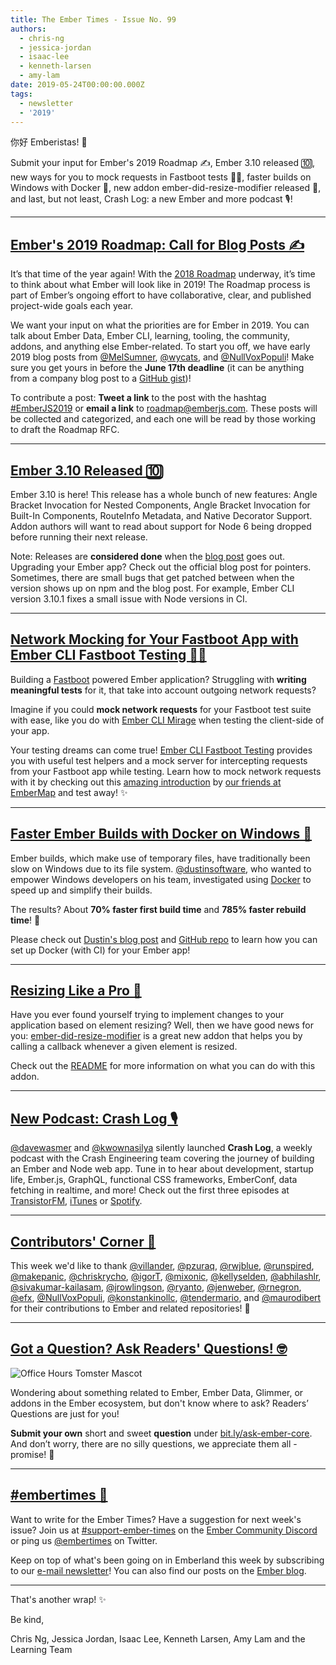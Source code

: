 ```yaml
---
title: The Ember Times - Issue No. 99
authors:
  - chris-ng
  - jessica-jordan
  - isaac-lee
  - kenneth-larsen
  - amy-lam
date: 2019-05-24T00:00:00.000Z
tags:
  - newsletter
  - '2019'
---
```



你好 Emberistas! 🐹

Submit your input for Ember's 2019 Roadmap ✍️,
Ember 3.10 released 🔟,
new ways for you to mock requests in Fastboot tests 👢💨,
faster builds on Windows with Docker 🐳,
new addon ember-did-resize-modifier released 📐,
and last, but not least, Crash Log: a new Ember and more podcast 🎙!

<!-- READMORE -->

---

## [Ember's 2019 Roadmap: Call for Blog Posts ✍️](https://blog.emberjs.com/2019/05/20/ember-2019-roadmap-call-for-posts.html)

It’s that time of the year again! With the [2018 Roadmap](https://github.com/emberjs/rfcs/blob/master/text/0364-roadmap-2018.md) underway, it’s time to think about what Ember will look like in 2019! The Roadmap process is part of Ember’s ongoing effort to have collaborative, clear, and published project-wide goals each year.

We want your input on what the priorities are for Ember in 2019. You can talk about Ember Data, Ember CLI, learning, tooling, the community, addons, and anything else Ember-related. To start you off, we have early 2019 blog posts from [@MelSumner](http://www.melsumner.com/blog/ember/the-road-goes-data-way/), [@wycats](https://yehudakatz.com/2019/05/20/ember-2019/), and [@NullVoxPopuli](https://nullvoxpopuli.com/2019-05-14-ember-2019-roadmap/)! Make sure you get yours in before the **June 17th deadline** (it can be anything from a company blog post to a [GitHub gist](https://gist.github.com/))!

To contribute a post: **Tweet a link** to the post with the hashtag [#EmberJS2019](https://twitter.com/hashtag/emberjs2019) or **email a link** to [roadmap@emberjs.com](mailto:roadmap@emberjs.com). These posts will be collected and categorized, and each one will be read by those working to draft the Roadmap RFC.

---

## [Ember 3.10 Released 🔟](https://blog.emberjs.com/2019/05/21/ember-3-10-released.html)

Ember 3.10 is here! This release has a whole bunch of new features: Angle Bracket Invocation for Nested Components, Angle Bracket Invocation for Built-In Components, RouteInfo Metadata, and Native Decorator Support. Addon authors will want to read about support for Node 6 being dropped before running their next release.

Note: Releases are **considered done** when the [blog post](https://blog.emberjs.com/2019/05/21/ember-3-10-released.html) goes out. Upgrading your Ember app? Check out the official blog post for pointers. Sometimes, there are small bugs that get patched between when the version shows up on npm and the blog post. For example, Ember CLI version 3.10.1 fixes a small issue with Node versions in CI.

---

## [Network Mocking for Your Fastboot App with Ember CLI Fastboot Testing 👢💨](https://twitter.com/samselikoff/status/1126510237723193345)

Building a [Fastboot](https://ember-fastboot.com/) powered Ember application? Struggling with **writing meaningful tests** for it, that take into account outgoing network requests?

Imagine if you could **mock network requests** for your Fastboot test suite with ease, like you do with [Ember CLI Mirage](https://www.ember-cli-mirage.com/) when testing the client-side of your app.

Your testing dreams can come true! [Ember CLI Fastboot Testing](https://embermap.github.io/ember-cli-fastboot-testing/) provides you with useful test helpers and a mock server for intercepting requests from your Fastboot app while testing. Learn how to mock network requests with it by checking out this [amazing introduction](https://embermap.com/video/fastboot-network-mocking) by [our friends at EmberMap](https://embermap.com) and test away! ✨

---

## [Faster Ember Builds with Docker on Windows 🐳](https://dev.to/dustinsoftware/build-hacks-faster-ember-builds-with-docker-on-windows-7e1)

Ember builds, which make use of temporary files, have traditionally been slow on Windows due to its file system. [@dustinsoftware](https://github.com/dustinsoftware), who wanted to empower Windows developers on his team, investigated using [Docker](https://docs.docker.com/docker-for-windows/) to speed up and simplify their builds.

The results? About **70% faster first build time** and **785% faster rebuild time**! 🙌

Please check out [Dustin's blog post](https://dev.to/dustinsoftware/build-hacks-faster-ember-builds-with-docker-on-windows-7e1) and [GitHub repo](https://github.com/dustinsoftware/ember-docker-starter) to learn how you can set up Docker (with CI) for your Ember app!

---

## [Resizing Like a Pro 📐](https://github.com/gmurphey/ember-did-resize-modifier)

Have you ever found yourself trying to implement changes to your application based on element resizing? Well, then we have good news for you: [ember-did-resize-modifier](https://github.com/gmurphey/ember-did-resize-modifier) is a great new addon that helps you by calling a callback whenever a given element is resized.

Check out the [README](https://github.com/gmurphey/ember-did-resize-modifier#readme) for more information on what you can do with this addon.

---

## [New Podcast: Crash Log 🎙](https://crashlog.transistor.fm/)

[@davewasmer](https://github.com/davewasmer) and [@kwownasilya](https://github.com/knownasilya) silently launched **Crash Log**, a weekly podcast with the Crash Engineering team covering the journey of building an Ember and Node web app. Tune in to hear about development, startup life, Ember.js, GraphQL, functional CSS frameworks, EmberConf, data fetching in realtime, and more! Check out the first three episodes at [TransistorFM](https://crashlog.transistor.fm/), [iTunes](https://podcasts.apple.com/us/podcast/crash-log/id1462819338) or [Spotify](https://open.spotify.com/show/2gKJbmJCvCKJV0KfnUNI0b).

---

## [Contributors' Corner 👏](https://guides.emberjs.com/release/contributing/repositories/)

<p>This week we'd like to thank <a href="https://github.com/villander" target="gh-user">@villander</a>, <a href="https://github.com/pzuraq" target="gh-user">@pzuraq</a>, <a href="https://github.com/rwjblue" target="gh-user">@rwjblue</a>, <a href="https://github.com/runspired" target="gh-user">@runspired</a>, <a href="https://github.com/makepanic" target="gh-user">@makepanic</a>, <a href="https://github.com/chriskrycho" target="gh-user">@chriskrycho</a>, <a href="https://github.com/igorT" target="gh-user">@igorT</a>, <a href="https://github.com/mixonic" target="gh-user">@mixonic</a>, <a href="https://github.com/kellyselden" target="gh-user">@kellyselden</a>, <a href="https://github.com/abhilashlr" target="gh-user">@abhilashlr</a>, <a href="https://github.com/sivakumar-kailasam" target="gh-user">@sivakumar-kailasam</a>, <a href="https://github.com/jrowlingson" target="gh-user">@jrowlingson</a>, <a href="https://github.com/ryanto" target="gh-user">@ryanto</a>, <a href="https://github.com/jenweber" target="gh-user">@jenweber</a>, <a href="https://github.com/rnegron" target="gh-user">@rnegron</a>, <a href="https://github.com/efx" target="gh-user">@efx</a>, <a href="https://github.com/NullVoxPopuli" target="gh-user">@NullVoxPopuli</a>, <a href="https://github.com/konstankinollc" target="gh-user">@konstankinollc</a>, <a href="https://github.com/tendermario" target="gh-user">@tendermario</a>, and <a href="https://github.com/maurodibert" target="gh-user">@maurodibert</a> for their contributions to Ember and related repositories! 💖</p>

---

## [Got a Question? Ask Readers' Questions! 🤓](https://docs.google.com/forms/d/e/1FAIpQLScqu7Lw_9cIkRtAiXKitgkAo4xX_pV1pdCfMJgIr6Py1V-9Og/viewform)

<div class="blog-row">
  <img class="float-right small transparent padded" alt="Office Hours Tomster Mascot" title="Readers' Questions" src="/images/tomsters/officehours.png" />

  <p>Wondering about something related to Ember, Ember Data, Glimmer, or addons in the Ember ecosystem, but don't know where to ask? Readers’ Questions are just for you!</p>

<p><strong>Submit your own</strong> short and sweet <strong>question</strong> under <a href="https://bit.ly/ask-ember-core" target="rq">bit.ly/ask-ember-core</a>. And don’t worry, there are no silly questions, we appreciate them all - promise! 🤞</p>

</div>

---

## [#embertimes 📰](https://blog.emberjs.com/tags/newsletter.html)

Want to write for the Ember Times? Have a suggestion for next week's issue? Join us at [#support-ember-times](https://discordapp.com/channels/480462759797063690/485450546887786506) on the [Ember Community Discord](https://discordapp.com/invite/zT3asNS) or ping us [@embertimes](https://twitter.com/embertimes) on Twitter.

Keep on top of what's been going on in Emberland this week by subscribing to our [e-mail newsletter](https://the-emberjs-times.ongoodbits.com/)! You can also find our posts on the [Ember blog](https://emberjs.com/blog/tags/newsletter.html).

---

That's another wrap! ✨

Be kind,

Chris Ng, Jessica Jordan, Isaac Lee, Kenneth Larsen, Amy Lam and the Learning Team
